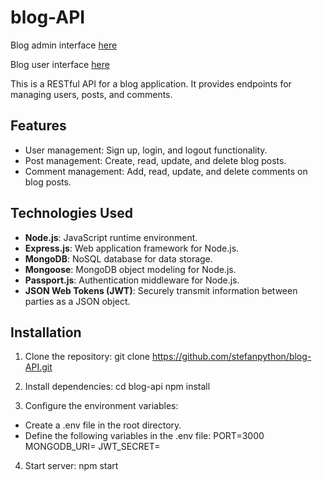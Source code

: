 # blog-API

Blog admin interface [here](https://github.com/stefanpython/blog-admin-api)

Blog user interface [here](https://github.com/stefanpython/blog-user-api)

This is a RESTful API for a blog application. It provides endpoints for managing users, posts, and comments.

## Features

- User management: Sign up, login, and logout functionality.
- Post management: Create, read, update, and delete blog posts.
- Comment management: Add, read, update, and delete comments on blog posts.

## Technologies Used

- **Node.js**: JavaScript runtime environment.
- **Express.js**: Web application framework for Node.js.
- **MongoDB**: NoSQL database for data storage.
- **Mongoose**: MongoDB object modeling for Node.js.
- **Passport.js**: Authentication middleware for Node.js.
- **JSON Web Tokens (JWT)**: Securely transmit information between parties as a JSON object.

## Installation

1. Clone the repository:
   git clone https://github.com/stefanpython/blog-API.git

2. Install dependencies:
   cd blog-api
   npm install

3. Configure the environment variables:

- Create a .env file in the root directory.
- Define the following variables in the .env file:
  PORT=3000
  MONGODB_URI=<your-mongodb-uri>
  JWT_SECRET=<your-jwt-secret>

4. Start server:
   npm start
